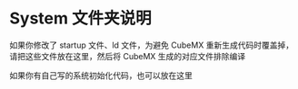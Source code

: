 # System 文件夹说明

如果你修改了 startup 文件、ld 文件，为避免 CubeMX 重新生成代码时覆盖掉，请把这些文件放在这里，然后将 CubeMX 生成的对应文件排除编译

如果你有自己写的系统初始化代码，也可以放在这里
